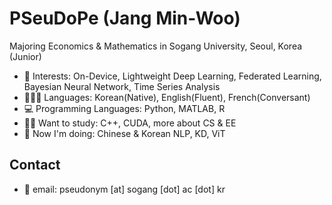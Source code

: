 # PSeuDoPe (Jang Min-Woo)

Majoring Economics & Mathematics in Sogang University, Seoul, Korea (Junior)

* 💖 Interests: On-Device, Lightweight Deep Learning, Federated Learning, Bayesian Neural Network, Time Series Analysis
* 👱🏻‍♀️ Languages: Korean(Native), English(Fluent), French(Conversant)
* 💻 Programming Languages: Python, MATLAB, R
* ✍🏻 Want to study: C++, CUDA, more about CS & EE
* 🎯 Now I'm doing: Chinese & Korean NLP, KD, ViT

## Contact
* 📃 email: pseudonym [at] sogang [dot] ac [dot] kr
